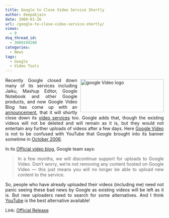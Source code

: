 ```yaml
---
title: Google to Close Video Service Shortly
author: deepakjain
date: 2009-01-26
url: /google-to-close-video-service-shortly/
views:
  - 9
dsq_thread_id:
  - 3089194280
categories:
  - News
tags:
  - Google
  - Video Tools
---
```

<p align="justify">
  <a href="http://video.google.com" onclick="_gaq.push(['_trackEvent', 'outbound-article', 'http://video.google.com', '']);" ><img class="wp-image-52806" style="border-right: 0px;border-top: 0px;margin: 5px 0px 0px 10px;border-left: 0px;border-bottom: 0px" height="105" alt="google Video logo" src="http://cdn.devilsworkshop.org/files/2009/01/googlevideologo.png" width="265" align="right" border="0" /></a> Recently Google closed down many of its services including Jaiku, Mashup Editor, Google Notebook and other Google products, and now Google Video Blog has come up with an <a href="http://googlevideo.blogspot.com/2009/01/turning-down-uploads-at-google-video.html" onclick="_gaq.push(['_trackEvent', 'outbound-article', 'http://googlevideo.blogspot.com/2009/01/turning-down-uploads-at-google-video.html', 'announcement']);" >announcement</a>, that it will shortly close down its <a href="http://video.google.com" onclick="_gaq.push(['_trackEvent', 'outbound-article', 'http://video.google.com', 'video services']);" >video services</a> too. Google adds that, though the existing videos will not be deleted and will remain as it is, but they would not entertain any further uploads of videos after a few days. Here <a href="http://video.google.com" onclick="_gaq.push(['_trackEvent', 'outbound-article', 'http://video.google.com', 'Google Video']);" target="_blank">Google Video</a> is not to be confused with YouTube that Google brought into its banner sometime in <a href="http://venturebeat.com/2006/10/09/they-did-it-youtube-gets-bought-by-gooogle-for-165b-in-less-than-two-years/" onclick="_gaq.push(['_trackEvent', 'outbound-article', 'http://venturebeat.com/2006/10/09/they-did-it-youtube-gets-bought-by-gooogle-for-165b-in-less-than-two-years/', 'October 2006']);" target="_blank">October 2006</a>.
</p>

<p align="justify">
  In its <a href="http://googlevideo.blogspot.com/2009/01/turning-down-uploads-at-google-video.html" onclick="_gaq.push(['_trackEvent', 'outbound-article', 'http://googlevideo.blogspot.com/2009/01/turning-down-uploads-at-google-video.html', 'Official video blog']);" >Official video blog</a>, Google team says:
</p>

> <p align="justify">
>   In a few months, we will discontinue support for uploads to Google Video. Don&#8217;t worry, we&#8217;re not removing any content hosted on Google Video &#8212; this just means you will no longer be able to upload new content to the service.
> </p>

<p align="justify">
  So, people who have already uploaded their videos (including me) need not panic seeing these bad news by Google as existing videos will be left as it is. But new uploaders need to search for some alternatives. And I think <a href="http://www.youtube.com" onclick="_gaq.push(['_trackEvent', 'outbound-article', 'http://www.youtube.com', 'YouTube']);" >YouTube</a> is the best alternative available!
</p>

<p align="justify">
  Link: <a href="http://googlevideo.blogspot.com/2009/01/turning-down-uploads-at-google-video.html" onclick="_gaq.push(['_trackEvent', 'outbound-article', 'http://googlevideo.blogspot.com/2009/01/turning-down-uploads-at-google-video.html', 'Official Release']);" >Official Release</a>
</p>

